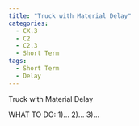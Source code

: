 ```yaml
---
title: "Truck with Material Delay"
categories:
  - CX.3
  - C2
  - C2.3
  - Short Term
tags:
  - Short Term
  - Delay
---
```


Truck with Material Delay

WHAT TO DO:
1)...
2)...
3)...